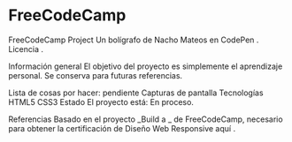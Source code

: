 # FreeCodeCamp
FreeCodeCamp Project
Un bolígrafo de Nacho Mateos en CodePen . Licencia .

Información general
El objetivo del proyecto es simplemente el aprendizaje personal. Se conserva para futuras referencias.

Lista de cosas por hacer:
pendiente
Capturas de pantalla
Tecnologías
HTML5
CSS3
Estado
El proyecto está: En proceso.

Referencias
Basado en el proyecto _Build a _ de FreeCodeCamp, necesario para obtener la certificación de Diseño Web Responsive aquí .
